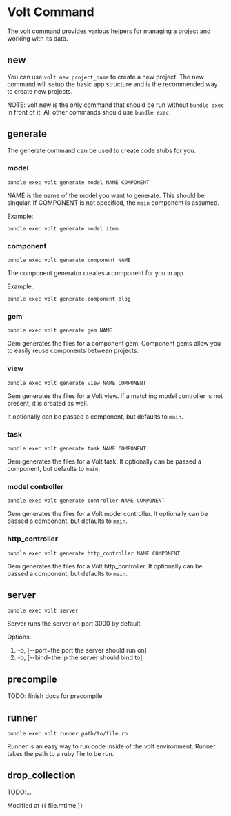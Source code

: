 # Volt Command

The volt command provides various helpers for managing a project and working with its data.

## new

You can use ```volt new project_name``` to create a new project.  The new command will setup the basic app structure and is the recommended way to create new projects.

NOTE: volt new is the only command that should be run without ```bundle exec``` in front of it.  All other commands should use ```bundle exec```

## generate

The generate command can be used to create code stubs for you.

### model

```bundle exec volt generate model NAME COMPONENT```

NAME is the name of the model you want to generate.  This should be singular.  If COMPONENT is not specified, the ```main``` component is assumed.

Example:

```bundle exec volt generate model item```

### component

```bundle exec volt generate component NAME```

The component generator creates a component for you in ```app```.

Example:

```bundle exec volt generate component blog```

### gem

```bundle exec volt generate gem NAME```

Gem generates the files for a component gem.  Component gems allow you to easily reuse components between projects.

### view

```bundle exec volt generate view NAME COMPONENT```

Gem generates the files for a Volt view. If a matching model controller is not present, it is created as well.

It optionally can be passed a component, but defaults to `main`.

### task

```bundle exec volt generate task NAME COMPONENT```

Gem generates the files for a Volt task. It optionally can be passed a component, but defaults to `main`.

### model controller

```bundle exec volt generate controller NAME COMPONENT```

Gem generates the files for a Volt model controller. It optionally can be passed a component, but defaults to `main`.

### http_controller

```bundle exec volt generate http_controller NAME COMPONENT```

Gem generates the files for a Volt http_controller. It optionally can be passed a component, but defaults to `main`.

## server

```bundle exec volt server```

Server runs the server on port 3000 by default.

Options:
1.  -p, [--port=the port the server should run on]
2.  -b, [--bind=the ip the server should bind to]

## precompile

TODO: finish docs for precompile

## runner

```bundle exec volt runner path/to/file.rb```

Runner is an easy way to run code inside of the volt environment.  Runner takes the path to a ruby file to be run.

## drop_collection

TODO:...

Modified at {{ file.mtime }}

